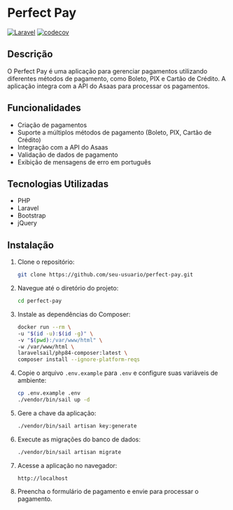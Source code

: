 # Perfect Pay

[![Laravel](https://github.com/euventura/PPay-test/actions/workflows/laravel.yml/badge.svg?branch=master)](https://github.com/euventura/PPay-test/actions/workflows/laravel.yml)
[![codecov](https://codecov.io/gh/seu-usuario/perfect-pay/branch/main/graph/badge.svg)](https://codecov.io/gh/seu-usuario/perfect-pay)

## Descrição

O Perfect Pay é uma aplicação para gerenciar pagamentos utilizando diferentes métodos de pagamento, como Boleto, PIX e Cartão de Crédito. A aplicação integra com a API do Asaas para processar os pagamentos.

## Funcionalidades

- Criação de pagamentos
- Suporte a múltiplos métodos de pagamento (Boleto, PIX, Cartão de Crédito)
- Integração com a API do Asaas
- Validação de dados de pagamento
- Exibição de mensagens de erro em português

## Tecnologias Utilizadas

- PHP
- Laravel
- Bootstrap
- jQuery

## Instalação

1. Clone o repositório:

    ```bash
    git clone https://github.com/seu-usuario/perfect-pay.git
    ```

2. Navegue até o diretório do projeto:

    ```bash
    cd perfect-pay
    ```

3. Instale as dependências do Composer:

    ```bash
    docker run --rm \
    -u "$(id -u):$(id -g)" \
    -v "$(pwd):/var/www/html" \
    -w /var/www/html \
    laravelsail/php84-composer:latest \
    composer install --ignore-platform-reqs
    ```

4. Copie o arquivo `.env.example` para `.env` e configure suas variáveis de ambiente:

    ```bash
    cp .env.example .env
    ./vendor/bin/sail up -d
    ```

5. Gere a chave da aplicação:

    ```bash
    ./vendor/bin/sail artisan key:generate
    ```

6. Execute as migrações do banco de dados:

    ```bash
    ./vendor/bin/sail artisan migrate
    ```

7. Acesse a aplicação no navegador:

    ```
    http://localhost
    ```

8. Preencha o formulário de pagamento e envie para processar o pagamento.

